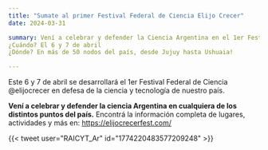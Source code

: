 ```yaml
---
title: "Sumate al primer Festival Federal de Ciencia Elijo Crecer"
date: 2024-03-31

summary: Vení a celebrar y defender la Ciencia Argentina en el 1er Festival Federal de Ciencia @elijocrecer.
¿Cuándo? El 6 y 7 de abril
¿Dónde? En más de 50 nodos del país, desde Jujuy hasta Ushuaia!

---
```


Este 6 y 7 de abril se desarrollará el 1er Festival Federal de Ciencia @elijocrecer en defesa de la ciencia y tecnología de nuestro país.

**Vení a celebrar y defender la ciencia Argentina en cualquiera de los distintos puntos del país.**
Encontrá la información completa de lugares, actividades y más en:  https://elijocrecerfest.com/


{{< tweet user="RAICYT_Ar" id="1774220483577209248" >}}
